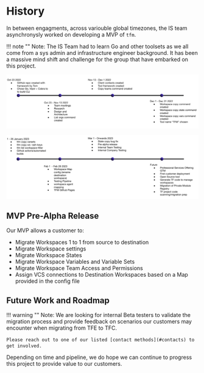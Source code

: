 # History

In between engagments, across variouble global timezones, the IS team asynchronysly worked on developing a MVP of `tfm`. 

!!! note ""
    Note: The IS Team had to learn Go and other toolsets as we all come from a sys admin and infrastructure engineer background. It has been a massive mind shift and challenge for the group that have embarked on this project. 

![tfm-history-1](../images/tfm-history-1.png)

![tfm-history-2](../images/tfm-history-2.png)


## MVP Pre-Alpha Release

Our MVP allows a customer to:

- Migrate Workspaces 1 to 1 from source to destination
- Migrate Workspace settings
- Migrate Workspace States
- Migrate Workspace Variables and Variable Sets
- Migrate Workspace Team Access and Permissions
- Assign VCS connections to Destination Workspaces based on a Map provided in the config file 



## Future Work and Roadmap

!!! warning ""
    Note: We are looking for internal Beta testers to validate the migration process and provide feedback on scenarios our customers may encounter when migrating from TFE to TFC. 

    Please reach out to one of our listed [contact methods](#contacts) to get involved.


Depending on time and pipeline, we do hope we can continue to progress this project to provide value to our customers. 


